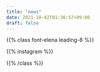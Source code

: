 ```yaml
---
title: "news"
date: 2021-10-02T01:30:57+09:00
draft: false
---
```


{{% class font-elena leading-8 %}}

<div class="h-5/6">

{{% instagram %}}

</div>


{{% /class %}}
